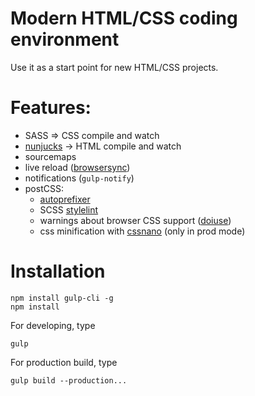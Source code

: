 # Modern HTML/CSS coding environment

Use it as a start point for new HTML/CSS projects.

# Features:

 * SASS => CSS compile and watch
 * [nunjucks](https://mozilla.github.io/nunjucks/) -> HTML compile and watch
 * sourcemaps
 * live reload ([browsersync](https://browsersync.io/))
 * notifications (`gulp-notify`)
 * postCSS: 
   + [autoprefixer](https://github.com/postcss/autoprefixer)
   + SCSS [stylelint](https://stylelint.io/)
   + warnings about browser CSS support ([doiuse](https://github.com/anandthakker/doiuse))
   + css minification with [cssnano](http://cssnano.co/) (only in prod mode)

# Installation

```
npm install gulp-cli -g
npm install
```

For developing, type

```
gulp
```

For production build, type

```
gulp build --production...
```
